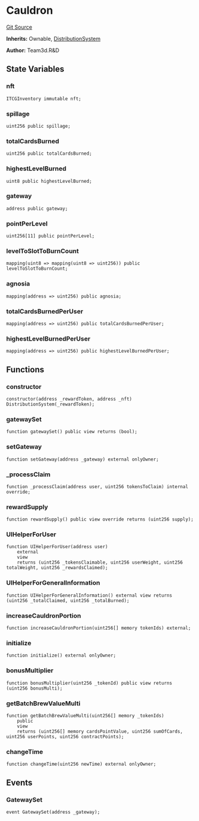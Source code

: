 # Cauldron
[Git Source](https://github.com//Team3dVidyaGames/Contracts/blob/979b23aadc6ba57e24bde02cea0a160d5543b450/src/contracts/agnosia/Cauldron.sol)

**Inherits:**
Ownable, [DistributionSystem](/src/contracts/agnosia/DistributionSystem.sol/contract.DistributionSystem.md)

**Author:**
Team3d.R&D


## State Variables
### nft

```solidity
ITCGInventory immutable nft;
```


### spillage

```solidity
uint256 public spillage;
```


### totalCardsBurned

```solidity
uint256 public totalCardsBurned;
```


### highestLevelBurned

```solidity
uint8 public highestLevelBurned;
```


### gateway

```solidity
address public gateway;
```


### pointPerLevel

```solidity
uint256[11] public pointPerLevel;
```


### levelToSlotToBurnCount

```solidity
mapping(uint8 => mapping(uint8 => uint256)) public levelToSlotToBurnCount;
```


### agnosia

```solidity
mapping(address => uint256) public agnosia;
```


### totalCardsBurnedPerUser

```solidity
mapping(address => uint256) public totalCardsBurnedPerUser;
```


### highestLevelBurnedPerUser

```solidity
mapping(address => uint256) public highestLevelBurnedPerUser;
```


## Functions
### constructor


```solidity
constructor(address _rewardToken, address _nft) DistributionSystem(_rewardToken);
```

### gatewaySet


```solidity
function gatewaySet() public view returns (bool);
```

### setGateway


```solidity
function setGateway(address _gateway) external onlyOwner;
```

### _processClaim


```solidity
function _processClaim(address user, uint256 tokensToClaim) internal override;
```

### rewardSupply


```solidity
function rewardSupply() public view override returns (uint256 supply);
```

### UIHelperForUser


```solidity
function UIHelperForUser(address user)
    external
    view
    returns (uint256 _tokensClaimable, uint256 userWeight, uint256 totalWeight, uint256 _rewardsClaimed);
```

### UIHelperForGeneralInformation


```solidity
function UIHelperForGeneralInformation() external view returns (uint256 _totalClaimed, uint256 _totalBurned);
```

### increaseCauldronPortion


```solidity
function increaseCauldronPortion(uint256[] memory tokenIds) external;
```

### initialize


```solidity
function initialize() external onlyOwner;
```

### bonusMultiplier


```solidity
function bonusMultiplier(uint256 _tokenId) public view returns (uint256 bonusMulti);
```

### getBatchBrewValueMulti


```solidity
function getBatchBrewValueMulti(uint256[] memory _tokenIds)
    public
    view
    returns (uint256[] memory cardsPointValue, uint256 sumOfCards, uint256 userPoints, uint256 contractPoints);
```

### changeTime


```solidity
function changeTime(uint256 newTime) external onlyOwner;
```

## Events
### GatewaySet

```solidity
event GatewaySet(address _gateway);
```

